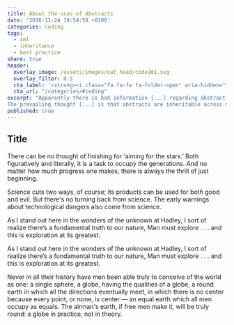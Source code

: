 ```yaml
---
title: About the uses of Abstracts
date: '2016-11-24 10:54:58 +0100'
categories: coding
tags:
  - xml
  - inheritance
  - best practice
share: true
header:
  overlay_image: /assets/images/cat_head/code101.svg
  overlay_filter: 0.5
  cta_label: '<strong><i class="fa fa-fw fa-folder-open" aria-hidden="true"></i> CODING 101 <i class="fa fa-fw fa-folder-open" aria-hidden="true"></i></strong>'
  cta_url: "/categories/#coding"  
excerpt: "Apparently there is bad information [...] regarding abstract definitions.        
The prevailing thought [...] is that abstracts are inheritable across mods. **This is not true**. *[...] abstract can only be inherited __across files within the mod that defines it__.*"
published: true
---
```

## Title

There can be no thought of finishing for ‘aiming for the stars.’ Both figuratively and literally, it is a task to occupy the generations. And no matter how much progress one makes, there is always the thrill of just beginning.

Science cuts two ways, of course; its products can be used for both good and evil. But there's no turning back from science. The early warnings about technological dangers also come from science.

As I stand out here in the wonders of the unknown at Hadley, I sort of realize there’s a fundamental truth to our nature, Man must explore . . . and this is exploration at its greatest.

As I stand out here in the wonders of the unknown at Hadley, I sort of realize there’s a fundamental truth to our nature, Man must explore . . . and this is exploration at its greatest.

Never in all their history have men been able truly to conceive of the world as one: a single sphere, a globe, having the qualities of a globe, a round earth in which all the directions eventually meet, in which there is no center because every point, or none, is center — an equal earth which all men occupy as equals. The airman's earth, if free men make it, will be truly round: a globe in practice, not in theory.
